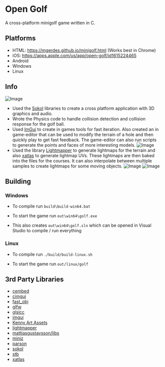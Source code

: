 # Open Golf
A cross-platform minigolf game written in C. 

## Platforms
- HTML: https://mgerdes.github.io/minigolf.html (Works best in Chrome)
- iOS: https://apps.apple.com/us/app/open-golf/id1615224465
- Android
- Windows
- Linux

## Info
![Image](https://i.imgur.com/TBlXedl.gif)
- Used the [Sokol](https://github.com/floooh/sokol) libraries to create a cross platform application with 3D graphics and audio.
- Wrote the Physics code to handle collision detection and collision response for the golf ball.
- Used [ImGui](https://github.com/ocornut/imgui) to create in games tools for fast iteration. Also created an in game-editor that can be used to modify the terrain of a hole and then quickly play to get fast feedback. The game-editor can also run scripts to generate the points and faces of more interesting models.
![Image](https://i.imgur.com/fCoKT2e.gif)
- Used the library [Lightmapper](https://github.com/ands/lightmapper) to generate lightmaps for the terrain and also [xatlas](https://github.com/jpcy/xatlas) to generate lightmap UVs. These lightmaps are then baked into the files for the courses. It can also interpolate between multiple samples to create lightmaps for some moving objects.
![Image](https://i.imgur.com/ADw5kCw.gif)
![Image](https://i.imgur.com/tUJyHRk.gif)

## Building
### Windows
- To compile run `build\build-win64.bat`

- To start the game run `out\win64\golf.exe`

- This also creates `out\win64\golf.sln` which can be opened in Visual Studio to compile / run everything

### Linux
- To compile run `./build/build-linux.sh`

- To start the game run `out/linux/golf`

## 3rd Party Libraries
- [cembed](https://github.com/rxi/cembed)
- [cimgui](https://github.com/cimgui/cimgui)
- [fast_obj](https://github.com/thisistherk/fast_obj)
- [glfw](https://github.com/glfw/glfw)
- [glslcc](https://github.com/septag/glslcc)
- [imgui](https://github.com/ocornut/imgui)
- [Kenny Art Assets](https://kenney.nl/assets)
- [lightmapper](https://github.com/ands/lightmapper)
- [mattiasgustavsson/libs](https://github.com/mattiasgustavsson/libs)
- [miniz](https://github.com/richgel999/miniz)
- [parson](https://github.com/kgabis/parson)
- [sokol](https://github.com/floooh/sokol)
- [stb](https://github.com/nothings/stb)
- [xatlas](https://github.com/jpcy/xatlas)
